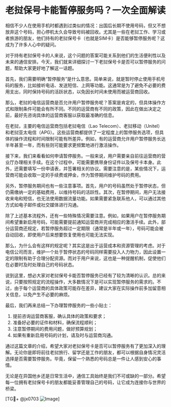 # 老挝保号卡能暂停服务吗？一次全面解读

相信不少人在使用手机时都遇到过类似的情况：出国后长期不使用号码，但又不想放弃这个号码，担心停机太久会导致号码被回收。尤其是一些在老挝工作、学习或者旅游的朋友，他们持有的老挝保号卡（也就是SIM卡）是否能够暂停服务呢？这成为了许多人心中的疑问。

对于持有老挝保号卡的人来说，这个问题的答案可能关系到他们的生活便利性以及未来的通信安排。今天，我们就来详细探讨一下老挝保号卡是否可以暂停服务的问题，帮助大家更好地了解这一话题。

首先，我们需要明确“暂停服务”是什么意思。简单来说，就是暂时停止使用手机号码的服务，比如接听电话、发送短信、上网等功能。这通常是为了避免不必要的费用支出，同时保持号码的活跃状态，以免因长时间未使用而被运营商回收。

那么，老挝的电信运营商是否允许用户暂停服务呢？答案是肯定的，但具体操作方式和限制条件可能会有所不同。不同的运营商有不同的政策，因此在做出决定之前，最好先咨询具体的运营商客服以获取最准确的信息。

在老挝，主要的电信运营商包括老挝电信（Lao Telecom）、老挝移动（Unitel）和老挝亚太电信（APG）。这些运营商都提供了一定程度上的暂停服务选项，但具体的操作流程和时间限制可能有所差异。例如，有的运营商允许用户暂停服务长达半年甚至一年，而有些则可能要求更频繁地进行激活操作。

接下来，我们来看看如何申请暂停服务。一般来说，用户需要亲自前往运营商的营业厅办理相关手续。在这个过程中，可能需要携带身份证件以及保号卡本身。此外，还需要填写一份申请表，并签署相关的协议。需要注意的是，某些情况下，运营商可能会收取一定的手续费或押金，作为暂停期间维护号码的费用。

另外，暂停服务期间也有一些注意事项。首先，用户的号码虽然处于暂停状态，但仍需缴纳一定的基础费用，以维持号码的活跃性。其次，在暂停期间，用户无法接收来电和短信，也无法使用数据流量功能。如果需要紧急联系他人，可以通过其他方式如电子邮件或社交媒体进行沟通。

除了上述基本流程外，还有一些特殊情况需要注意。例如，如果用户在暂停服务期间希望重新启用号码，可能需要提前通知运营商并完成相应的激活手续。此外，部分运营商还规定，若暂停服务超过一定期限（通常是半年或一年），号码可能会被自动回收，即使用户后来想要恢复使用也可能无法实现。

那么，为什么会有这样的规定呢？其实这是出于运营成本和资源管理的考虑。对于电信公司而言，维护一个处于暂停状态的号码同样需要投入人力物力，因此设置一定的限制有助于合理分配资源。而对于用户来说，这也是一种提醒机制，促使他们在必要时及时处理自己的号码状态。

说到这里，想必大家对老挝保号卡能否暂停服务已经有了较为清晰的认识。总的来说，只要按照规定的流程操作，大多数情况下是可以实现暂停服务的需求的。不过，由于每个运营商的具体政策可能存在差异，建议大家在实际操作前多加留意相关信息，以免产生不必要的麻烦。

最后，我们再来总结一下办理暂停服务的一些小贴士：
1. 提前咨询运营商客服，确认具体的政策和要求；
2. 准备好必要的证件和材料，确保流程顺利；
3. 注意暂停期间的费用问题，做好预算规划；
4. 如果有重新启用号码的计划，请及时与运营商沟通。

通过这篇文章的介绍，希望大家对老挝保号卡是否可以暂停服务有了更加深入的理解。无论你是即将前往老挝旅行、留学还是工作的朋友，都可以根据自身情况灵活选择是否需要暂停服务。毕竟，保留一个熟悉的号码总是一件让人感到安心的事情。

无论是在异国他乡还是日常生活中，通信工具始终是我们不可或缺的一部分。希望每一位拥有老挝保号卡的朋友都能妥善管理自己的号码，让它成为连接你与世界的桥梁。

[TG💪+ @jx0703 ![Image](https://github.com/user-attachments/assets/dbca1d08-cadb-493c-b0ec-ad6f7a83f270)]